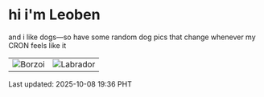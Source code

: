 # hi i'm Leoben

and i like dogs—so have some random dog pics that change whenever my CRON feels like it

|  |  |
|--------|----------|
| ![Borzoi](https://random-dog-vercel.vercel.app/api/random-borzoi?v=1759923399) | ![Labrador](https://random-dog-vercel.vercel.app/api/random-labrador?v=1759923399) |

Last updated: 2025-10-08 19:36 PHT
